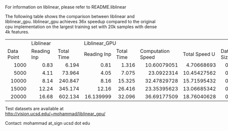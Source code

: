 For information on liblinear, please refer to README.liblinear

The following table shows the comparison between liblinear and liblinear\_gpu. liblinear\_gpu achieves 36x speedup compared to the original cpu implementation on the largest training set with 20k samples with dense 4k features.

<table border=0 cellpadding=0 cellspacing=0 width=661 style='border-collapse:
 collapse;table-layout:fixed;width:661pt'>
 <col width=63 style='mso-width-source:userset;mso-width-alt:2688;width:63pt'>
 <col width=75 style='mso-width-source:userset;mso-width-alt:3200;width:75pt'>
 <col width=65 style='width:65pt'>
 <col width=75 style='mso-width-source:userset;mso-width-alt:3200;width:75pt'>
 <col width=65 style='width:65pt'>
 <col width=121 style='mso-width-source:userset;mso-width-alt:5162;width:121pt'>
 <col width=82 style='mso-width-source:userset;mso-width-alt:3498;width:82pt'>
 <col width=115 style='mso-width-source:userset;mso-width-alt:4906;width:115pt'>
 <col width=103 style='mso-width-source:userset;mso-width-alt:4394;width:103pt'>
 <tr height=15 style='height:15.0pt'>
  <td height=15 class=xl65 width=63 style='height:15.0pt;width:63pt'>&nbsp;</td>
  <td colspan=2 class=xl66 width=140 style='width:140pt'>Liblinear</td>
  <td colspan=2 class=xl66 width=140 style='width:140pt'>Liblinear_GPU</td>
  <td class=xl67 width=121 style='width:121pt'>&nbsp;</td>
  <td class=xl67 width=82 style='width:82pt'>&nbsp;</td>
  <td class=xl68 width=115 style='width:115pt'>&nbsp;</td>
 </tr>
 <tr height=15 style='height:15.0pt'>
  <td height=15 class=xl69 style='height:15.0pt'>Data Point<span
  style='display:none'>s</span></td>
  <td>Reading Inp<span style='display:none'>ut</span></td>
  <td>Total Time</td>
  <td>Reading Inp<span style='display:none'>ut</span></td>
  <td>Total Time</td>
  <td>Computation Speed <span style='display:none'>Up</span></td>
  <td>Total Speed U<span style='display:none'>p</span></td>
  <td class=xl70>Data Matrix Size in <span style='display:none'>GB</span></td>
 </tr>
 <tr height=15 style='height:15.0pt'>
  <td height=15 class=xl69 align=right style='height:15.0pt'>1000</td>
  <td align=right>0.83</td>
  <td align=right>6.194</td>
  <td align=right>0.81</td>
  <td align=right>1.316</td>
  <td class=xl71 align=right>10.60079051</td>
  <td align=right>4.70668693</td>
  <td class=xl70 align=right>0.030517578</td>
 </tr>
 <tr height=15 style='height:15.0pt'>
  <td height=15 class=xl69 align=right style='height:15.0pt'>5000</td>
  <td align=right>4.11</td>
  <td align=right>73.964</td>
  <td align=right>4.05</td>
  <td align=right>7.075</td>
  <td class=xl71 align=right>23.0922314</td>
  <td align=right>10.45427562</td>
  <td class=xl70 align=right>0.152587891</td>
 </tr>
 <tr height=15 style='height:15.0pt'>
  <td height=15 class=xl69 align=right style='height:15.0pt'>10000</td>
  <td align=right>8.14</td>
  <td align=right>240.847</td>
  <td align=right>8.16</td>
  <td align=right>15.325</td>
  <td class=xl71 align=right>32.47829728</td>
  <td align=right>15.71595432</td>
  <td class=xl70 align=right>0.305175781</td>
 </tr>
 <tr height=15 style='height:15.0pt'>
  <td height=15 class=xl69 align=right style='height:15.0pt'>15000</td>
  <td align=right>12.24</td>
  <td align=right>345.174</td>
  <td align=right>12.16</td>
  <td align=right>26.416</td>
  <td class=xl71 align=right>23.35395623</td>
  <td align=right>13.06685342</td>
  <td class=xl70 align=right>0.457763672</td>
 </tr>
 <tr height=16 style='height:16.0pt'>
  <td height=16 class=xl72 align=right style='height:16.0pt'>20000</td>
  <td class=xl73 align=right>16.68</td>
  <td class=xl73 align=right>602.134</td>
  <td class=xl73 align=right>16.139999</td>
  <td class=xl73 align=right>32.096</td>
  <td class=xl74 align=right>36.69177509</td>
  <td class=xl73 align=right>18.76040628</td>
  <td class=xl75 align=right>0.610351563</td>
 </tr>
</table>

Test datasets are available at http://vision.ucsd.edu/~mohammad/liblinear_gpu/

Contact: mohammad at_sign ucsd dot edu
